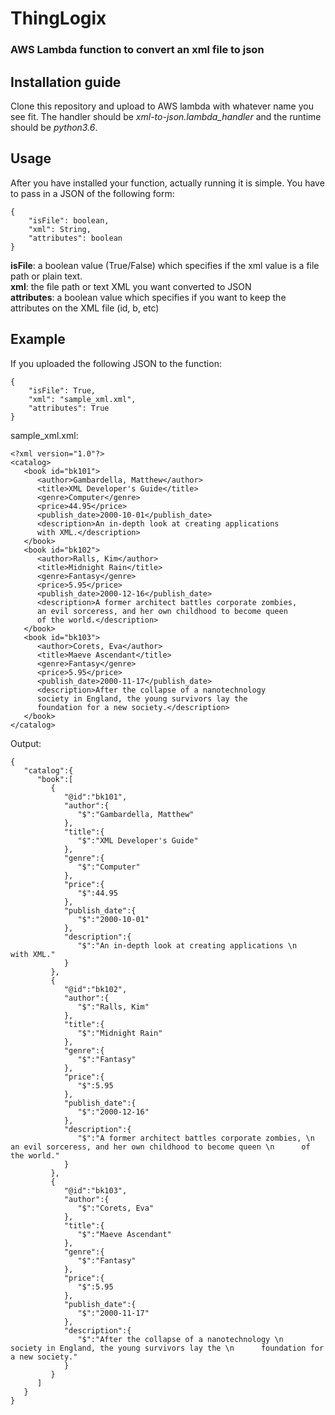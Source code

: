 # ThingLogix  
### AWS Lambda function to convert an xml file to json   

## Installation guide  
Clone this repository and upload to AWS lambda with whatever name you see fit. The handler should be *xml-to-json.lambda_handler* and the runtime should be *python3.6*.   

## Usage  
After you have installed your function, actually running it is simple. You have to pass in a JSON of the following form:   
```
{
    "isFile": boolean,
    "xml": String,
    "attributes": boolean
}
```  
**isFile**: a boolean value (True/False) which specifies if the xml value is a file path or plain text.    
**xml**: the file path or text XML you want converted to JSON     
**attributes**: a boolean value which specifies if you want to keep the attributes on the XML file (id, b, etc)    

## Example     
If you uploaded the following JSON to the function:      
```
{
    "isFile": True,
    "xml": "sample_xml.xml",
    "attributes": True
}
```     

sample_xml.xml:       
```
<?xml version="1.0"?>
<catalog>
   <book id="bk101">
      <author>Gambardella, Matthew</author>
      <title>XML Developer's Guide</title>
      <genre>Computer</genre>
      <price>44.95</price>
      <publish_date>2000-10-01</publish_date>
      <description>An in-depth look at creating applications 
      with XML.</description>
   </book>
   <book id="bk102">
      <author>Ralls, Kim</author>
      <title>Midnight Rain</title>
      <genre>Fantasy</genre>
      <price>5.95</price>
      <publish_date>2000-12-16</publish_date>
      <description>A former architect battles corporate zombies, 
      an evil sorceress, and her own childhood to become queen 
      of the world.</description>
   </book>
   <book id="bk103">
      <author>Corets, Eva</author>
      <title>Maeve Ascendant</title>
      <genre>Fantasy</genre>
      <price>5.95</price>
      <publish_date>2000-11-17</publish_date>
      <description>After the collapse of a nanotechnology 
      society in England, the young survivors lay the 
      foundation for a new society.</description>
   </book>
</catalog>
```

Output:
```
{  
   "catalog":{  
      "book":[  
         {  
            "@id":"bk101",
            "author":{  
               "$":"Gambardella, Matthew"
            },
            "title":{  
               "$":"XML Developer's Guide"
            },
            "genre":{  
               "$":"Computer"
            },
            "price":{  
               "$":44.95
            },
            "publish_date":{  
               "$":"2000-10-01"
            },
            "description":{  
               "$":"An in-depth look at creating applications \n      with XML."
            }
         },
         {  
            "@id":"bk102",
            "author":{  
               "$":"Ralls, Kim"
            },
            "title":{  
               "$":"Midnight Rain"
            },
            "genre":{  
               "$":"Fantasy"
            },
            "price":{  
               "$":5.95
            },
            "publish_date":{  
               "$":"2000-12-16"
            },
            "description":{  
               "$":"A former architect battles corporate zombies, \n      an evil sorceress, and her own childhood to become queen \n      of the world."
            }
         },
         {  
            "@id":"bk103",
            "author":{  
               "$":"Corets, Eva"
            },
            "title":{  
               "$":"Maeve Ascendant"
            },
            "genre":{  
               "$":"Fantasy"
            },
            "price":{  
               "$":5.95
            },
            "publish_date":{  
               "$":"2000-11-17"
            },
            "description":{  
               "$":"After the collapse of a nanotechnology \n      society in England, the young survivors lay the \n      foundation for a new society."
            }
         }
      ]
   }
}
```

